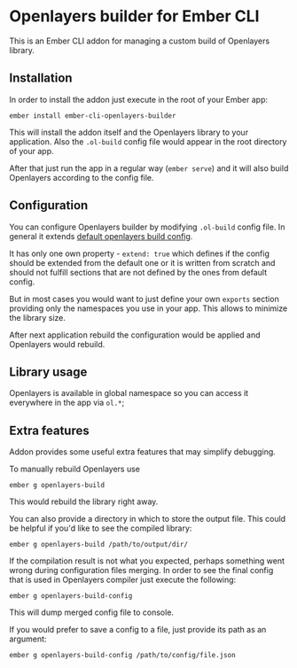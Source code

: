 # Openlayers builder for Ember CLI

This is an Ember CLI addon for managing a custom build of Openlayers library.

## Installation

In order to install the addon just execute in the root of your Ember app:

```
ember install ember-cli-openlayers-builder
```

This will install the addon itself and the Openlayers library to your application.
Also the `.ol-build` config file would appear in the root directory of your app.

After that just run the app in a regular way (`ember serve`) and it will also build Openlayers according to the config file.

## Configuration

You can configure Openlayers builder by modifying `.ol-build` config file.
In general it extends [default openlayers build config](https://github.com/openlayers/ol3/blob/master/config/ol.json).

It has only one own property - `extend: true` which defines if the config should be extended from the default one
or it is written from scratch and should not fulfill sections that are not defined by the ones from default config.

But in most cases you would want to just define your own `exports` section providing only the
namespaces you use in your app. This allows to minimize the library size.

After next application rebuild the configuration would be applied and Openlayers would rebuild.

## Library usage

Openlayers is available in global namespace so you can access it everywhere in the app via `ol.*`;

## Extra features

Addon provides some useful extra features that may simplify debugging.

To manually rebuild Openlayers use
```
ember g openlayers-build
```
This would rebuild the library right away.

You can also provide a directory in which to store the output file.
This could be helpful if you'd like to see the compiled library:
```
ember g openlayers-build /path/to/output/dir/
```

If the compilation result is not what you expected, perhaps something went wrong during configuration files merging.
In order to see the final config that is used in Openlayers compiler just execute the following:
```
ember g openlayers-build-config
```
This will dump merged config file to console.

If you would prefer to save a config to a file, just provide its path as an argument:
```
ember g openlayers-build-config /path/to/config/file.json
```
